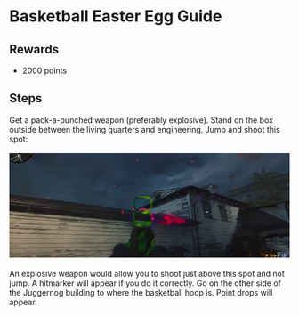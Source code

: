 # Basketball Easter Egg Guide

## Rewards
* 2000 points

## Steps
Get a pack-a-punched weapon (preferably explosive). Stand on the box outside between the living quarters and engineering. Jump and shoot this spot:\
\
![alt text](images/img16.png)\
\
An explosive weapon would allow you to shoot just above this spot and not jump. A hitmarker will appear if you do it correctly. Go on the other side of the Juggernog building to where the basketball hoop is. Point drops will appear.
